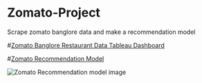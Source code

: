 # Zomato-Project
Scrape zomato banglore data and make a recommendation model 

#[Zomato Banglore Restaurant Data Tableau Dashboard](https://public.tableau.com/app/profile/anurag.pandey6125/viz/Book1_16712213894590/Dashboard1?publish=yes)

#[Zomato Recommendation Model](file:///E:/Users/Admin/Documents/zomato%20project/index.html)

![Zomato Recommendation model image](https://user-images.githubusercontent.com/121145076/208847315-7cc8a04a-a50c-4f48-8132-da6bb8e7b265.JPG)

